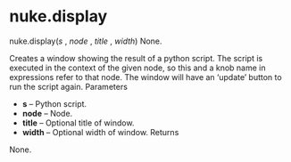 # nuke.display
nuke.display(_s_ , _node_ , _title_ , _width_)  None.

Creates a window showing the result of a python script. The script is executed in the context of the given node, so this and a knob name in expressions refer to that node.
The window will have an ‘update’ button to run the script again.
Parameters

  * **s** – Python script.
  * **node** – Node.
  * **title** – Optional title of window.
  * **width** – Optional width of window.
Returns

None.
